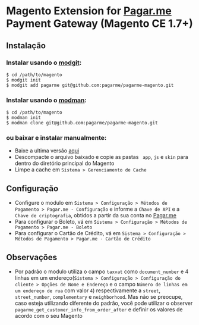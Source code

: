 # Magento Extension for [Pagar.me](https://pagar.me) Payment Gateway (Magento CE 1.7+)

## Instalação

### Instalar usando o [modgit](https://github.com/jreinke/modgit):

    $ cd /path/to/magento
    $ modgit init
    $ modgit add pagarme git@github.com:pagarme/pagarme-magento.git

### Instalar usando o [modman](https://github.com/colinmollenhour/modman):

    $ cd /path/to/magento
    $ modman init
    $ modman clone git@github.com:pagarme/pagarme-magento.git

### ou baixar e instalar manualmente:

* Baixe a ultima versão [aqui](https://github.com/pagarme/pagarme-magento/archive/master.zip)
* Descompacte o arquivo baixado e copie as pastas ``` app```, ```js``` e ```skin``` para dentro do diretório principal do Magento
* Limpe a cache em ```Sistema > Gerenciamento de Cache```

## Configuração

* Configure o modulo em ```Sistema > Configuração > Métodos de Pagamento > Pagar.me - Configuração``` e informe a ```Chave de API``` e a ```Chave de criptografia```, obtidos a partir da sua conta no [Pagar.me](https://pagar.me)
* Para configurar o Boleto, vá em ```Sistema > Configuração > Métodos de Pagamento > Pagar.me - Boleto```
* Para configurar o Cartão de Crédito, vá em ```Sistema > Configuração > Métodos de Pagamento > Pagar.me - Cartão de Crédito```

## Observações
* Por padrão o modulo utiliza o campo ```taxvat``` como ```document_number``` e 4 linhas em um endereço(```Sistema > Configuração > Configuração do cliente > Opções de Nome e Endereço``` e o campo ```Número de linhas em um endereço de rua``` com valor ```4```) respectivamente a ```street```, ```street_number```, ```complementary``` e ```neighborhood```.  Mas não se preocupe, caso esteja utilizando diferente do padrão, você pode utilizar o observer ```pagarme_get_customer_info_from_order_after``` e definir os valores de acordo com o seu Magento
